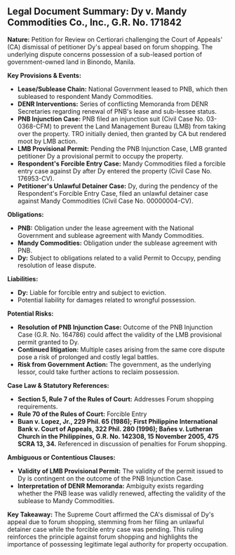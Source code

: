 ## Legal Document Summary: Dy v. Mandy Commodities Co., Inc., G.R. No. 171842

**Nature:** Petition for Review on Certiorari challenging the Court of Appeals' (CA) dismissal of petitioner Dy's appeal based on forum shopping. The underlying dispute concerns possession of a sub-leased portion of government-owned land in Binondo, Manila.

**Key Provisions & Events:**

*   **Lease/Sublease Chain:** National Government leased to PNB, which then subleased to respondent Mandy Commodities.
*   **DENR Interventions:** Series of conflicting Memoranda from DENR Secretaries regarding renewal of PNB's lease and sub-lessee status.
*   **PNB Injunction Case:** PNB filed an injunction suit (Civil Case No. 03-0368-CFM) to prevent the Land Management Bureau (LMB) from taking over the property. TRO initially denied, then granted by CA but rendered moot by LMB action.
*   **LMB Provisional Permit:** Pending the PNB Injunction Case, LMB granted petitioner Dy a provisional permit to occupy the property.
*   **Respondent's Forcible Entry Case:** Mandy Commodities filed a forcible entry case against Dy after Dy entered the property (Civil Case No. 176953-CV).
*   **Petitioner's Unlawful Detainer Case:** Dy, during the pendency of the Respondent's Forcible Entry Case, filed an unlawful detainer case against Mandy Commodities (Civil Case No. 00000004-CV).

**Obligations:**

*   **PNB:** Obligation under the lease agreement with the National Government and sublease agreement with Mandy Commodities.
*   **Mandy Commodities:** Obligation under the sublease agreement with PNB.
*   **Dy:** Subject to obligations related to a valid Permit to Occupy, pending resolution of lease dispute.

**Liabilities:**

*   **Dy:** Liable for forcible entry and subject to eviction.
*   Potential liability for damages related to wrongful possession.

**Potential Risks:**

*   **Resolution of PNB Injunction Case:** Outcome of the PNB Injunction Case (G.R. No. 164786) could affect the validity of the LMB provisional permit granted to Dy.
*   **Continued litigation:** Multiple cases arising from the same core dispute pose a risk of prolonged and costly legal battles.
*   **Risk from Government Action:** The government, as the underlying lessor, could take further actions to reclaim possession.

**Case Law & Statutory References:**

*   **Section 5, Rule 7 of the Rules of Court:** Addresses Forum shopping requirements.
*   **Rule 70 of the Rules of Court:** Forcible Entry
*   **Buan v. Lopez, Jr., 229 Phil. 65 (1986); First Philippine International Bank v. Court of Appeals, 322 Phil. 280 (1996); Bañes v. Lutheran Church in the Philippines, G.R. No. 142308, 15 November 2005, 475 SCRA 13, 34.** Referenced in discussion of penalties for Forum shopping.

**Ambiguous or Contentious Clauses:**

*   **Validity of LMB Provisional Permit:** The validity of the permit issued to Dy is contingent on the outcome of the PNB Injunction Case.
*   **Interpretation of DENR Memoranda:** Ambiguity exists regarding whether the PNB lease was validly renewed, affecting the validity of the sublease to Mandy Commodities.

**Key Takeaway:** The Supreme Court affirmed the CA's dismissal of Dy's appeal due to forum shopping, stemming from her filing an unlawful detainer case while the forcible entry case was pending. This ruling reinforces the principle against forum shopping and highlights the importance of possessing legitimate legal authority for property occupation.
